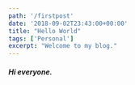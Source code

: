 ```yaml
---
path: '/firstpost'
date: '2018-09-02T23:43:00+00:00'
title: "Hello World"
tags: ['Personal']
excerpt: "Welcome to my blog."
---
```

##### Hi everyone.